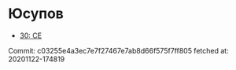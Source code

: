 # Юсупов
- [30: CE](30.md)

Commit: c03255e4a3ec7e7f27467e7ab8d66f575f7ff805
 fetched at: 20201122-174819
